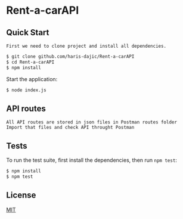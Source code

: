 # Rent-a-carAPI

## Quick Start

    First we need to clone project and install all dependencies.

```bash
$ git clone github.com/haris-dajic/Rent-a-carAPI
$ cd Rent-a-carAPI
$ npm install
```
  Start the application:

```bash
$ node index.js
```
## API routes

    All API routes are stored in json files in Postman routes folder
    Import that files and check API throught Postman


## Tests

  To run the test suite, first install the dependencies, then run `npm test`:

```bash
$ npm install
$ npm test
```

## License

  [MIT](LICENSE)
